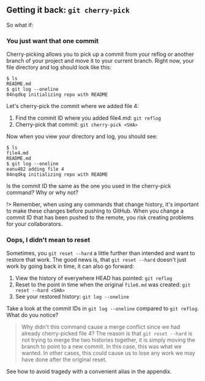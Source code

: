 ## Getting it back: `git cherry-pick`

So what if:

### You just want that one commit

Cherry-picking allows you to pick up a commit from your reflog or another branch of your project and move it to your current branch. Right now, your file directory and log should look like this:

```shell-session
$ ls
README.md
$ git log --oneline
84nqdkq initializing repo with README
```

Let's cherry-pick the commit where we added file 4:

1. Find the commit ID where you added file4.md: `git reflog`
1. Cherry-pick that commit: `git cherry-pick <SHA>`

Now when you view your directory and log, you should see:

```shell-session
$ ls
file4.md
README.md
$ git log --oneline
eanu482 adding file 4
84nqdkq initializing repo with README
```

Is the commit ID the same as the one you used in the cherry-pick command? Why or why not?

!> Remember, when using any commands that change history, it's important to make these changes before pushing to GitHub. When you change a commit ID that has been pushed to the remote, you risk creating problems for your collaborators.

### Oops, I didn't mean to reset

Sometimes, you `git reset --hard` a little further than intended and want to restore that work. The good news is, that `git reset --hard` doesn't just work by going back in time, it can also go forward:

1. View the history of everywhere HEAD has pointed: `git reflog`
1. Reset to the point in time when the original `file6.md` was created: `git reset --hard <SHA>`
1. See your restored history: `git log --oneline`

Take a look at the commit IDs in `git log --oneline` compared to `git reflog`. What do you notice?

> Why didn't this command cause a merge conflict since we had already cherry-picked file 4? The reason is that `git reset --hard` is not trying to merge the two histories together, it is simply moving the branch to point to a new commit. In this case, this was what we wanted. In other cases, this could cause us to lose any work we may have done after the original reset.

See how to avoid tragedy with a convenient alias in the appendix.
